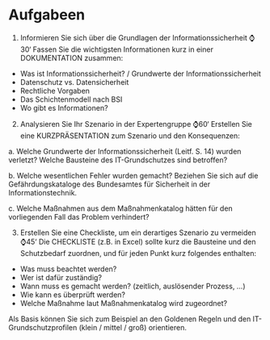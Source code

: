 # Aufgabeen

1. Informieren Sie sich über die Grundlagen der Informationssicherheit ⌚30‘
Fassen Sie die wichtigsten Informationen kurz in einer DOKUMENTATION zusammen:
- Was ist Informationssicherheit? / Grundwerte der Informationssicherheit
- Datenschutz vs. Datensicherheit
- Rechtliche Vorgaben
- Das Schichtenmodell nach BSI
- Wo gibt es Informationen?

2. Analysieren Sie Ihr Szenario in der Expertengruppe ⌚60‘
Erstellen Sie eine KURZPRÄSENTATION zum Szenario und den Konsequenzen:

a. Welche Grundwerte der Informationssicherheit (Leitf. S. 14) wurden verletzt? Welche
Bausteine des IT-Grundschutzes sind betroffen?

b. Welche wesentlichen Fehler wurden gemacht? Beziehen Sie sich auf die Gefährdungskataloge
des Bundesamtes für Sicherheit in der Informationstechnik.

c. Welche Maßnahmen aus dem Maßnahmenkatalog hätten für den vorliegenden Fall
das Problem verhindert?

3. Erstellen Sie eine Checkliste, um ein derartiges Szenario zu vermeiden ⌚45‘
Die CHECKLISTE (z.B. in Excel) sollte kurz die Bausteine und den Schutzbedarf zuordnen, und
für jeden Punkt kurz folgendes enthalten:
- Was muss beachtet werden?
- Wer ist dafür zuständig?
- Wann muss es gemacht werden? (zeitlich, auslösender Prozess, …)
- Wie kann es überprüft werden?
- Welche Maßnahme laut Maßnahmenkatalog wird zugeordnet?

Als Basis können Sie sich zum Beispiel an den Goldenen Regeln und den IT-Grundschutzprofilen (klein /
mittel / groß) orientieren.



